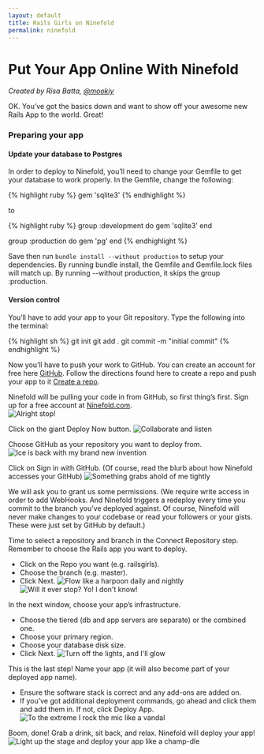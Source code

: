 ```yaml
---
layout: default
title: Rails Girls on Ninefold
permalink: ninefold
---
```


# Put Your App Online With Ninefold

*Created by Risa Batta, [@mookiy](https://twitter.com/mookiy)*

OK. You’ve got the basics down and want to show off your awesome new Rails App to the world. Great! 

### Preparing your app

#### Update your database to Postgres

In order to deploy to Ninefold, you’ll need to change your Gemfile to get your database to work properly.  In the Gemfile, change the following:

{% highlight ruby %}
gem 'sqlite3'
{% endhighlight %}

to 

{% highlight ruby %}
group :development do
  gem 'sqlite3'
end

group :production do
  gem 'pg'
end
{% endhighlight %}

Save then run `bundle install --without production` to setup your dependencies. By running bundle install, the Gemfile and Gemfile.lock files will match up. By running --without production, it skips the group :production.

#### Version control

You’ll have to add your app to your Git repository. Type the following into the terminal:

{% highlight sh %}
git init
git add .
git commit -m "initial commit"
{% endhighlight %}

Now you’ll have to push your work to GitHub. You can create an account for free here [GitHub](http://www.github.com). Follow the directions found here to create a repo and push your app to it [Create a repo](https://help.github.com/articles/create-a-repo).

Ninefold will be pulling your code in from GitHub, so first thing’s first. Sign up for a free account at [Ninefold.com](http://www.ninefold.com).  
![Alright stop!](/images/ninefold/ninefold1.png)

Click on the giant Deploy Now button.
![Collaborate and listen](/images/ninefold/deploy_now.png)

Choose GitHub as your repository you want to deploy from.
![Ice is back with my brand new invention](/images/ninefold/select_repo1.png)

Click on Sign in with GitHub.  (Of course, read the blurb about how Ninefold accesses your GitHub)
![Something grabs ahold of me tightly](/images/ninefold/deploy_github.png)

We will ask you to grant us some permissions. (We require write access in order to add WebHooks. And Ninefold triggers a redeploy every time you commit to the branch you’ve deployed against.  Of course, Ninefold will never make changes to your codebase or read your followers or your gists. These were just set by GitHub by default.)

Time to select a repository and branch in the Connect Repository step.  Remember to choose the Rails app you want to deploy. 

* Click on the Repo you want (e.g. railsgirls). 
* Choose the branch (e.g. master).  
* Click Next.
![Flow like a harpoon daily and nightly](/images/ninefold/select_repo2.png) ![Will it ever stop? Yo! I don't know!](/images/ninefold/select_repo3.png)

In the next window, choose your app’s infrastructure.

* Choose the tiered (db and app servers are separate) or the combined one.  
* Choose your primary region.  
* Choose your database disk size.  
* Click Next.
![Turn off the lights, and I'll glow](/images/ninefold/select_infrastructure2.png)

This is the last step! Name your app (it will also become part of your deployed app name).
* Ensure the software stack is correct and any add-ons are added on.
* If you’ve got additional deployment commands, go ahead and click them and add them in.  If not, click Deploy App.
![To the extreme I rock the mic like a vandal](/images/ninefold/select_extras.png)

Boom, done! Grab a drink, sit back, and relax. Ninefold will deploy your app!
![Light up the stage and deploy your app like a champ-dle](/images/ninefold/boom_done.png)
